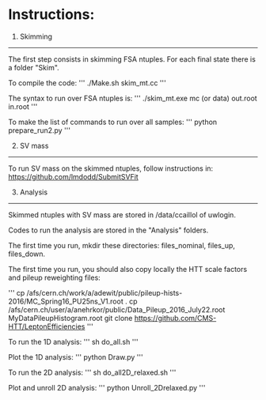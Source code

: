 Instructions:
=============


1) Skimming 
-----------

The first step consists in skimming FSA ntuples. For each final state there is a folder "Skim".

To compile the code: 
'''
./Make.sh skim_mt.cc
'''

The syntax to run over FSA ntuples is: 
'''
./skim_mt.exe mc (or data) out.root in.root
'''

To make the list of commands to run over all samples: 
'''
python prepare_run2.py
'''

2) SV mass
----------

To run SV mass on the skimmed ntuples, follow instructions in:
https://github.com/lmdodd/SubmitSVFit

3) Analysis
-----------

Skimmed ntuples with SV mass are stored in /data/ccaillol of uwlogin.

Codes to run the analysis are stored in the "Analysis" folders.

The first time you run, mkdir these directories: files_nominal, files_up, files_down.

The first time you run, you should also copy locally the HTT scale factors and pileup reweighting files:

'''
cp /afs/cern.ch/work/a/adewit/public/pileup-hists-2016/MC_Spring16_PU25ns_V1.root .
cp /afs/cern.ch/user/a/anehrkor/public/Data_Pileup_2016_July22.root MyDataPileupHistogram.root
git clone https://github.com/CMS-HTT/LeptonEfficiencies
'''

To run the 1D analysis: 
'''
sh do_all.sh
'''

Plot the 1D analysis:
'''
python Draw.py
'''

To run the 2D analysis: 
'''
sh do_all2D_relaxed.sh
'''

Plot and unroll 2D analysis: 
'''
python Unroll_2Drelaxed.py
'''

